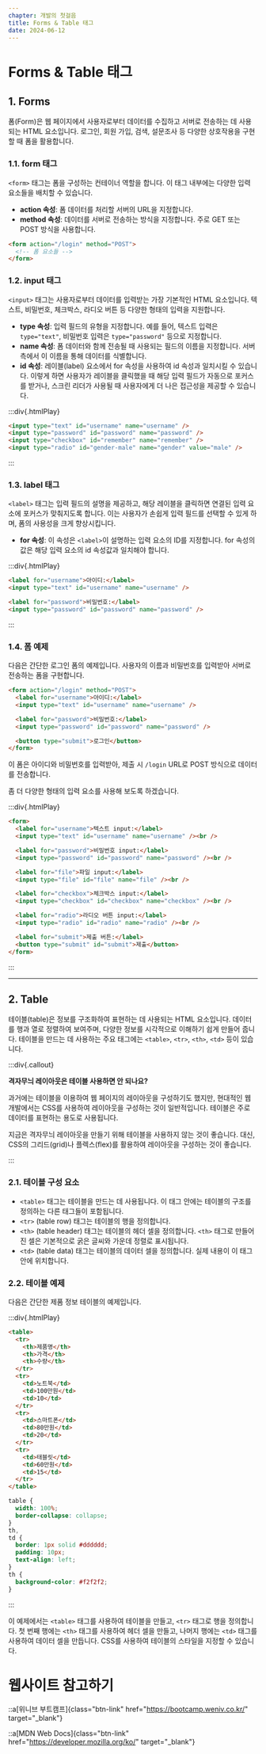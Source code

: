 ```yaml
---
chapter: 개발의 첫걸음
title: Forms & Table 태그
date: 2024-06-12
---
```


# Forms & Table 태그

## 1. Forms

폼(Form)은 웹 페이지에서 사용자로부터 데이터를 수집하고 서버로 전송하는 데 사용되는 HTML 요소입니다. 로그인, 회원 가입, 검색, 설문조사 등 다양한 상호작용을 구현할 때 폼을 활용합니다.

### 1.1. form 태그

`<form>` 태그는 폼을 구성하는 컨테이너 역할을 합니다. 이 태그 내부에는 다양한 입력 요소들을 배치할 수 있습니다.

- **action 속성**: 폼 데이터를 처리할 서버의 URL을 지정합니다.
- **method 속성**: 데이터를 서버로 전송하는 방식을 지정합니다. 주로 GET 또는 POST 방식을 사용합니다.

```html
<form action="/login" method="POST">
  <!-- 폼 요소들 -->
</form>
```

### 1.2. input 태그

`<input>` 태그는 사용자로부터 데이터를 입력받는 가장 기본적인 HTML 요소입니다. 텍스트, 비밀번호, 체크박스, 라디오 버튼 등 다양한 형태의 입력을 지원합니다.

- **type 속성**: 입력 필드의 유형을 지정합니다. 예를 들어, 텍스트 입력은 `type="text"`, 비밀번호 입력은 `type="password"` 등으로 지정합니다.
- **name 속성**: 폼 데이터와 함께 전송될 때 사용되는 필드의 이름을 지정합니다. 서버 측에서 이 이름을 통해 데이터를 식별합니다.
- **id 속성**: 레이블(label) 요소에서 for 속성을 사용하여 id 속성과 일치시킬 수 있습니다. 이렇게 하면 사용자가 레이블을 클릭했을 때 해당 입력 필드가 자동으로 포커스를 받거나, 스크린 리더가 사용될 때 사용자에게 더 나은 접근성을 제공할 수 있습니다.

:::div{.htmlPlay}

```html
<input type="text" id="username" name="username" />
<input type="password" id="password" name="password" />
<input type="checkbox" id="remember" name="remember" />
<input type="radio" id="gender-male" name="gender" value="male" />
```

:::

### 1.3. label 태그

`<label>` 태그는 입력 필드의 설명을 제공하고, 해당 레이블을 클릭하면 연결된 입력 요소에 포커스가 맞춰지도록 합니다. 이는 사용자가 손쉽게 입력 필드를 선택할 수 있게 하며, 폼의 사용성을 크게 향상시킵니다.

- **for 속성**: 이 속성은 `<label>`이 설명하는 입력 요소의 ID를 지정합니다. for 속성의 값은 해당 입력 요소의 id 속성값과 일치해야 합니다.

:::div{.htmlPlay}

```html
<label for="username">아이디:</label>
<input type="text" id="username" name="username" />

<label for="password">비밀번호:</label>
<input type="password" id="password" name="password" />
```

:::

### 1.4. 폼 예제

다음은 간단한 로그인 폼의 예제입니다. 사용자의 이름과 비밀번호를 입력받아 서버로 전송하는 폼을 구현합니다.

```html
<form action="/login" method="POST">
  <label for="username">아이디:</label>
  <input type="text" id="username" name="username" />

  <label for="password">비밀번호:</label>
  <input type="password" id="password" name="password" />

  <button type="submit">로그인</button>
</form>
```

이 폼은 아이디와 비밀번호를 입력받아, 제출 시 `/login` URL로 POST 방식으로 데이터를 전송합니다.

좀 더 다양한 형태의 입력 요소를 사용해 보도록 하겠습니다.

:::div{.htmlPlay}

```html
<form>
  <label for="username">텍스트 input:</label>
  <input type="text" id="username" name="username" /><br />

  <label for="password">비밀번호 input:</label>
  <input type="password" id="password" name="password" /><br />

  <label for="file">파일 input:</label>
  <input type="file" id="file" name="file" /><br />

  <label for="checkbox">체크박스 input:</label>
  <input type="checkbox" id="checkbox" name="checkbox" /><br />

  <label for="radio">라디오 버튼 input:</label>
  <input type="radio" id="radio" name="radio" /><br />

  <label for="submit">제출 버튼:</label>
  <button type="submit" id="submit">제출</button>
</form>
```

:::

---

## 2. Table

테이블(table)은 정보를 구조화하여 표현하는 데 사용되는 HTML 요소입니다. 데이터를 행과 열로 정렬하여 보여주며, 다양한 정보를 시각적으로 이해하기 쉽게 만들어 줍니다. 테이블을 만드는 데 사용하는 주요 태그에는 `<table>`, `<tr>`, `<th>`, `<td>` 등이 있습니다.

:::div{.callout}

**격자무늬 레이아웃은 테이블 사용하면 안 되나요?**

과거에는 테이블을 이용하여 웹 페이지의 레이아웃을 구성하기도 했지만, 현대적인 웹 개발에서는 CSS를 사용하여 레이아웃을 구성하는 것이 일반적입니다. 테이블은 주로 데이터를 표현하는 용도로 사용됩니다.

지금은 격자무늬 레이아웃을 만들기 위해 테이블을 사용하지 않는 것이 좋습니다. 대신, CSS의 그리드(grid)나 플렉스(flex)를 활용하여 레이아웃을 구성하는 것이 좋습니다.

:::

### 2.1. 테이블 구성 요소

- `<table>` 태그는 테이블을 만드는 데 사용됩니다. 이 태그 안에는 테이블의 구조를 정의하는 다른 태그들이 포함됩니다.
- `<tr>` (table row) 태그는 테이블의 행을 정의합니다.
- `<th>` (table header) 태그는 테이블의 헤더 셀을 정의합니다. `<th>` 태그로 만들어진 셀은 기본적으로 굵은 글씨와 가운데 정렬로 표시됩니다.
- `<td>` (table data) 태그는 테이블의 데이터 셀을 정의합니다. 실제 내용이 이 태그 안에 위치합니다.

### 2.2. 테이블 예제

다음은 간단한 제품 정보 테이블의 예제입니다.

:::div{.htmlPlay}

```html
<table>
  <tr>
    <th>제품명</th>
    <th>가격</th>
    <th>수량</th>
  </tr>
  <tr>
    <td>노트북</td>
    <td>100만원</td>
    <td>10</td>
  </tr>
  <tr>
    <td>스마트폰</td>
    <td>80만원</td>
    <td>20</td>
  </tr>
  <tr>
    <td>태블릿</td>
    <td>60만원</td>
    <td>15</td>
  </tr>
</table>
```

```css
table {
  width: 100%;
  border-collapse: collapse;
}
th,
td {
  border: 1px solid #dddddd;
  padding: 10px;
  text-align: left;
}
th {
  background-color: #f2f2f2;
}
```

:::

이 예제에서는 `<table>` 태그를 사용하여 테이블을 만들고, `<tr>` 태그로 행을 정의합니다. 첫 번째 행에는 `<th>` 태그를 사용하여 헤더 셀을 만들고, 나머지 행에는 `<td>` 태그를 사용하여 데이터 셀을 만듭니다. CSS를 사용하여 테이블의 스타일을 지정할 수 있습니다.

# 웹사이트 참고하기

::a[위니브 부트캠프]{class="btn-link" href="https://bootcamp.weniv.co.kr/" target="\_blank"}

::a[MDN Web Docs]{class="btn-link" href="https://developer.mozilla.org/ko/" target="\_blank"}
